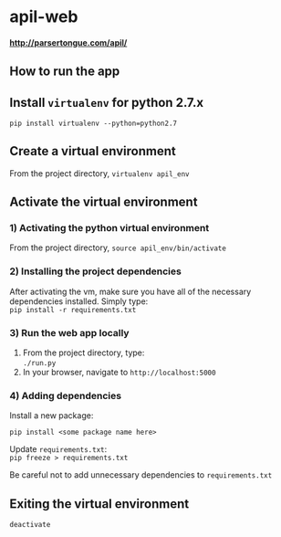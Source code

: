 # apil-web

#### http://parsertongue.com/apil/  

## How to run the app
## Install `virtualenv` for python 2.7.x

`pip install virtualenv --python=python2.7`

## Create a virtual environment

From the project directory, `virtualenv apil_env`
## Activate the virtual environment
### 1) Activating the python virtual environment  

From the project directory, `source apil_env/bin/activate`

### 2) Installing the project dependencies

After activating the vm, make sure you have all of the necessary dependencies installed.  Simply type:  
`pip install -r requirements.txt`

### 3) Run the web app locally

  1. From the project directory, type:  
`./run.py`  
  2. In your browser, navigate to `http://localhost:5000`

### 4) Adding dependencies

Install a new package:  

`pip install <some package name here>`

Update `requirements.txt`:  
`pip freeze > requirements.txt`

Be careful not to add unnecessary dependencies to `requirements.txt`
## Exiting the virtual environment

`deactivate`
